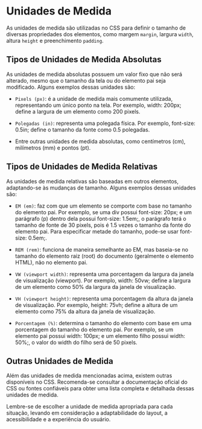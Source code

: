 # Unidades de Medida

As unidades de medida são utilizadas no CSS para definir o tamanho de diversas propriedades dos elementos, como margem ``margin``, largura ``width``, altura ``height`` e preenchimento ``padding``.

## Tipos de Unidades de Medida Absolutas

As unidades de medida absolutas possuem um valor fixo que não será alterado, mesmo que o tamanho da tela ou do elemento pai seja modificado. Alguns exemplos dessas unidades são:

- ``Pixels (px)``: é a unidade de medida mais comumente utilizada, representando um único ponto na tela. Por exemplo, width: 200px; define a largura de um elemento como 200 pixels.

- ``Polegadas (in)``: representa uma polegada física. Por exemplo, font-size: 0.5in; define o tamanho da fonte como 0.5 polegadas.

- Entre outras unidades de medida absolutas, como centímetros (cm), milímetros (mm) e pontos (pt).

## Tipos de Unidades de Medida Relativas

As unidades de medida relativas são baseadas em outros elementos, adaptando-se às mudanças de tamanho. Alguns exemplos dessas unidades são:

- ``EM (em)``: faz com que um elemento se comporte com base no tamanho do elemento pai. Por exemplo, se uma div possui font-size: 20px; e um parágrafo (p) dentro dela possui font-size: 1.5em;, o parágrafo terá o tamanho de fonte de 30 pixels, pois é 1.5 vezes o tamanho da fonte do elemento pai. Para especificar metade do tamanho, pode-se usar font-size: 0.5em;.

- ``REM (rem)``: funciona de maneira semelhante ao EM, mas baseia-se no tamanho do elemento raiz (root) do documento (geralmente o elemento HTML), não no elemento pai.

- ``VW (viewport width)``: representa uma porcentagem da largura da janela de visualização (viewport). Por exemplo, width: 50vw; define a largura de um elemento como 50% da largura da janela de visualização.

- ``VH (viewport height)``: representa uma porcentagem da altura da janela de visualização. Por exemplo, height: 75vh; define a altura de um elemento como 75% da altura da janela de visualização.

- ``Porcentagem (%)``: determina o tamanho do elemento com base em uma porcentagem do tamanho do elemento pai. Por exemplo, se um elemento pai possui width: 100px; e um elemento filho possui width: 50%;, o valor do width do filho será de 50 pixels.

## Outras Unidades de Medida

Além das unidades de medida mencionadas acima, existem outras disponíveis no CSS. Recomenda-se consultar a documentação oficial do CSS ou fontes confiáveis para obter uma lista completa e detalhada dessas unidades de medida.

Lembre-se de escolher a unidade de medida apropriada para cada situação, levando em consideração a adaptabilidade do layout, a acessibilidade e a experiência do usuário.